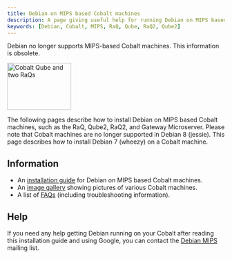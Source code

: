 ```yaml
---
title: Debian on MIPS based Cobalt machines
description: A page giving useful help for running Debian on MIPS based Cobalt machines
keywords: [Debian, Cobalt, MIPS, RaQ, Qube, RaQ2, Qube2]
---
```


<div class="alert alert-danger">

Debian no longer supports MIPS-based Cobalt machines.  This information
is obsolete.

</div>

<div class="right">
<img src = "images/r_cobalt_front.jpg" class="border" alt="Cobalt Qube and two RaQs" width="148" height="109" />
</div>

The following pages describe how to install Debian on MIPS based Cobalt
machines, such as the RaQ, Qube2, RaQ2, and Gateway Microserver.  Please
note that Cobalt machines are no longer supported in Debian 8 (jessie).
This page describes how to install Debian 7 (wheezy) on a Cobalt machine.

<h2>Information</h2>

<ul>

<li>An <a href = "install/">installation guide</a> for Debian on MIPS based
Cobalt machines.</li>

<li>An <a href = "gallery/">image gallery</a> showing pictures of various
Cobalt machines.</li>

<li>A list of <a href = "faq/">FAQs</a> (including troubleshooting
information).</li>

</ul>

<h2>Help</h2>

If you need any help getting Debian running on your Cobalt after reading
this installation guide and using Google, you can contact the <a href =
"http://lists.debian.org/debian-mips/">Debian MIPS</a> mailing list.

